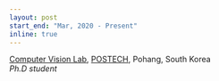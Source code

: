 ```yaml
---
layout: post
start_end: "Mar, 2020 - Present"
inline: true
---
```


[Computer Vision Lab](http://cvlab.postech.ac.kr/lab/), [POSTECH](https://postech.ac.kr/), Pohang, South Korea \
*Ph.D student*
